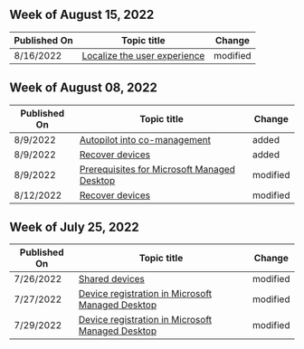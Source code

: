<!-- This file is generated automatically each week. Changes made to this file will be overwritten.-->



## Week of August 15, 2022


| Published On |Topic title | Change |
|------|------------|--------|
| 8/16/2022 | [Localize the user experience](/managed-desktop/get-started/localization) | modified |


## Week of August 08, 2022


| Published On |Topic title | Change |
|------|------------|--------|
| 8/9/2022 | [Autopilot into co-management](/managed-desktop/get-started/autopilot-co-management) | added |
| 8/9/2022 | [Recover devices](/managed-desktop/working-with-managed-desktop/recover-devices) | added |
| 8/9/2022 | [Prerequisites for Microsoft Managed Desktop](/managed-desktop/get-ready/prerequisites) | modified |
| 8/12/2022 | [Recover devices](/managed-desktop/working-with-managed-desktop/recover-devices) | modified |


## Week of July 25, 2022


| Published On |Topic title | Change |
|------|------------|--------|
| 7/26/2022 | [Shared devices](/managed-desktop/service-description/shared-devices) | modified |
| 7/27/2022 | [Device registration in Microsoft Managed Desktop](/managed-desktop/get-started/device-registration-methods) | modified |
| 7/29/2022 | [Device registration in Microsoft Managed Desktop](/managed-desktop/get-started/device-registration-methods) | modified |
